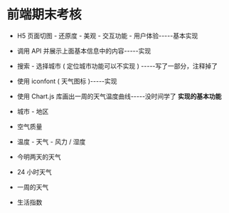 # 前端期末考核
 * H5 页面切图 - 还原度 - 美观 - 交互功能 - 用户体验-----基本实现
 * 调用 API 并展示上面基本信息中的内容-----实现
 * 搜索 - 选择城市 ( 定位城市功能可以不实现 ) -----写了一部分，注释掉了
 * 使用 iconfont ( 天气图标 )-----实现
 * 使用 Chart.js 库画出一周的天气温度曲线-----没时间学了
 **实现的基本功能**
 * 城市 - 地区

* 空气质量

* 温度 - 天气 - 风力 / 湿度

* 今明两天的天气

* 24 小时天气

* 一周的天气
* 生活指数
